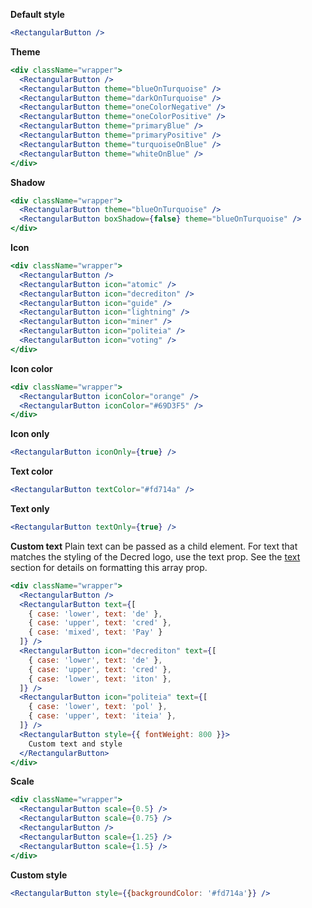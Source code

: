 <strong>Default style</strong>

```jsx
<RectangularButton />
```

<strong>Theme</strong>

```jsx
<div className="wrapper">
  <RectangularButton />
  <RectangularButton theme="blueOnTurquoise" />
  <RectangularButton theme="darkOnTurquoise" />
  <RectangularButton theme="oneColorNegative" />
  <RectangularButton theme="oneColorPositive" />
  <RectangularButton theme="primaryBlue" />
  <RectangularButton theme="primaryPositive" />
  <RectangularButton theme="turquoiseOnBlue" />
  <RectangularButton theme="whiteOnBlue" />
</div>
```

<strong>Shadow</strong>

```jsx
<div className="wrapper">
  <RectangularButton theme="blueOnTurquoise" />
  <RectangularButton boxShadow={false} theme="blueOnTurquoise" />
</div>
```

<strong>Icon</strong>

```jsx
<div className="wrapper">
  <RectangularButton />
  <RectangularButton icon="atomic" />
  <RectangularButton icon="decrediton" />
  <RectangularButton icon="guide" />
  <RectangularButton icon="lightning" />
  <RectangularButton icon="miner" />
  <RectangularButton icon="politeia" />
  <RectangularButton icon="voting" />
</div>
```

<strong>Icon color</strong>

```jsx
<div className="wrapper">
  <RectangularButton iconColor="orange" />
  <RectangularButton iconColor="#69D3F5" />
</div>
```

<strong>Icon only</strong>

```jsx
<RectangularButton iconOnly={true} />
```

<strong>Text color</strong>

```jsx
<RectangularButton textColor="#fd714a" />
```

<strong>Text only</strong>

```jsx
<RectangularButton textOnly={true} />
```

<strong>Custom text</strong>
Plain text can be passed as a child element. For text that matches the styling of the
Decred logo, use the text prop. See the <a href="#text">text</a> section for details
on formatting this array prop.

```jsx
<div className="wrapper">
  <RectangularButton />
  <RectangularButton text={[
    { case: 'lower', text: 'de' },
    { case: 'upper', text: 'cred' },
    { case: 'mixed', text: 'Pay' }
  ]} />
  <RectangularButton icon="decrediton" text={[
    { case: 'lower', text: 'de' },
    { case: 'upper', text: 'cred' },
    { case: 'lower', text: 'iton' },
  ]} />
  <RectangularButton icon="politeia" text={[
    { case: 'lower', text: 'pol' },
    { case: 'upper', text: 'iteia' },
  ]} />
  <RectangularButton style={{ fontWeight: 800 }}>
    Custom text and style
  </RectangularButton>
</div>
```

<strong>Scale</strong>

```jsx
<div className="wrapper">
  <RectangularButton scale={0.5} />
  <RectangularButton scale={0.75} />
  <RectangularButton />
  <RectangularButton scale={1.25} />
  <RectangularButton scale={1.5} />
</div>
```

<strong>Custom style</strong>

```jsx
<RectangularButton style={{backgroundColor: '#fd714a'}} />
```
